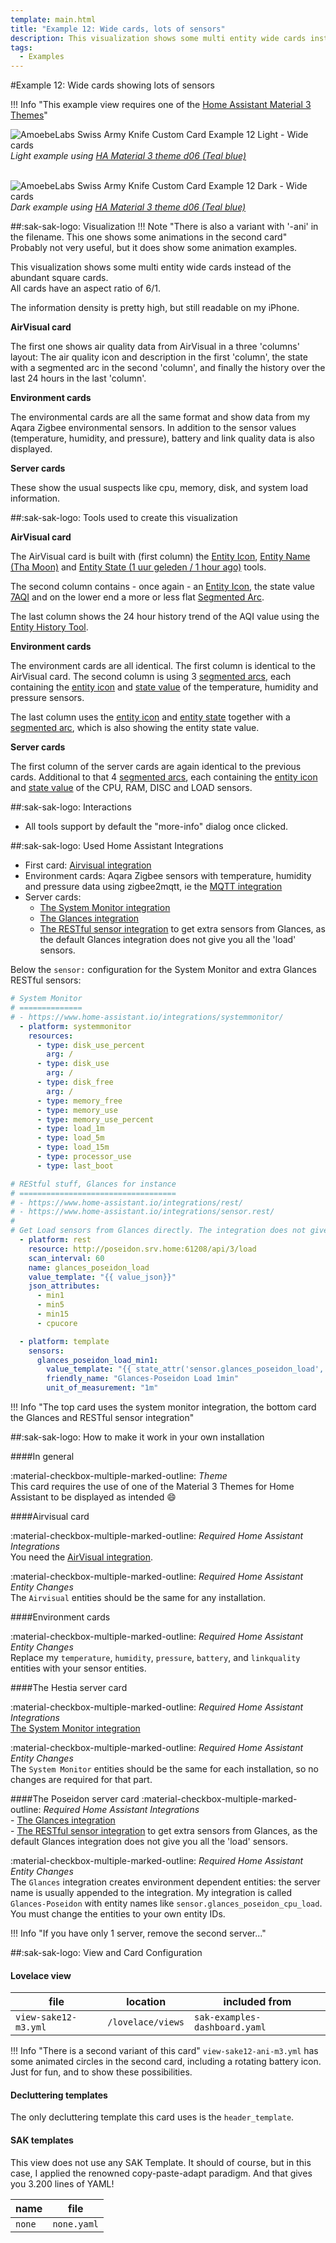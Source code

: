 ```yaml
---
template: main.html
title: "Example 12: Wide cards, lots of sensors"
description: This visualization shows some multi entity wide cards instead of the abundant square cards. The information density is pretty high, but still readable!
tags:
  - Examples
---
```

#Example 12: Wide cards showing lots of sensors

!!! Info "This example view requires one of the [Home Assistant Material 3 Themes][ham3-url]"

![AmoebeLabs Swiss Army Knife Custom Card Example 12 Light - Wide cards]
_Light example using [HA Material 3 theme d06 (Teal blue)][ham3-d06-url]_

<br>![AmoebeLabs Swiss Army Knife Custom Card Example 12 Dark - Wide cards]
_Dark example using [HA Material 3 theme d06 (Teal blue)][ham3-d06-url]_

##:sak-sak-logo: Visualization
!!! Note "There is also a variant with '-ani' in the filename. This one shows some animations in the second card"
    Probably not very useful, but it does show some animation examples.
    
This visualization shows some multi entity wide cards instead of the abundant square cards.  
All cards have an aspect ratio of 6/1.

The information density is pretty high, but still readable on my iPhone.

**AirVisual card**

The first one shows air quality data from AirVisual in a three 'columns' layout: The air quality icon and description in the first 'column', the state with a segmented arc in the second 'column', and finally the history over the last 24 hours in the last 'column'.

**Environment cards**

The environmental cards are all the same format and show data from my Aqara Zigbee environmental sensors. In addition to the sensor values ​​(temperature, humidity, and pressure), battery and link quality data is also displayed.

**Server cards**

These show the usual suspects like cpu, memory, disk, and system load information.

##:sak-sak-logo: Tools used to create this visualization

**AirVisual card**

The AirVisual card is built with (first column) the [Entity Icon][Swiss Army Knife Custom card Entity Icon Tool], [Entity Name (Tha Moon)][Swiss Army Knife Custom card Entity Name Tool] and [Entity State (1 uur geleden / 1 hour ago)][Swiss Army Knife Custom card Entity State Tool] tools.

The second column contains - once again - an [Entity Icon][Swiss Army Knife Custom card Entity Icon Tool], the state value [7AQI][Swiss Army Knife Custom card Entity State Tool] and on the lower end a more or less flat [Segmented Arc][Swiss Army Knife Custom card Segmented Arc Tool].

The last column shows the 24 hour history trend of the AQI value using the [Entity History Tool][Swiss Army Knife Custom card Entity History Tool].

**Environment cards**

The environment cards are all identical. The first column is identical to the AirVisual card. The second column is using 3 [segmented arcs][Swiss Army Knife Custom card Segmented Arc Tool], each containing the [entity icon][Swiss Army Knife Custom card Entity Icon Tool] and [state value][Swiss Army Knife Custom card Entity State Tool] of the temperature, humidity and pressure sensors.

The last column uses the [entity icon][Swiss Army Knife Custom card Entity Icon Tool] and [entity state][Swiss Army Knife Custom card Entity State Tool] together with a [segmented arc][Swiss Army Knife Custom card Segmented Arc Tool], which is also showing the entity state value.

**Server cards**

The first column of the server cards are again identical to the previous cards. Additional to that 4 [segmented arcs][Swiss Army Knife Custom card Segmented Arc Tool], each containing the [entity icon][Swiss Army Knife Custom card Entity Icon Tool] and [state value][Swiss Army Knife Custom card Entity State Tool] of the CPU, RAM, DISC and LOAD sensors.

##:sak-sak-logo: Interactions
- All tools support by default the "more-info" dialog once clicked.

##:sak-sak-logo: Used Home Assistant Integrations
- First card: [Airvisual integration](https://www.home-assistant.io/integrations/airvisual/)
- Environment cards: Aqara Zigbee sensors with temperature, humidity and pressure data using zigbee2mqtt, ie the [MQTT integration](https://www.home-assistant.io/integrations/mqtt/)
- Server cards: 
    - [The System Monitor integration](https://www.home-assistant.io/integrations/systemmonitor/)
    - [The Glances integration](https://www.home-assistant.io/integrations/glances/)
    - [The RESTful sensor integration](https://www.home-assistant.io/integrations/sensor.rest/) to get extra sensors from Glances, as the default Glances integration does not give you all the 'load' sensors.

Below the `sensor:` configuration for the System Monitor and extra Glances RESTful sensors:

```yaml title="System Monitor sensors" linenums="1"
# System Monitor
# ==============
# - https://www.home-assistant.io/integrations/systemmonitor/
  - platform: systemmonitor
    resources:
      - type: disk_use_percent
        arg: /
      - type: disk_use
        arg: /
      - type: disk_free
        arg: /
      - type: memory_free
      - type: memory_use
      - type: memory_use_percent    
      - type: load_1m
      - type: load_5m
      - type: load_15m
      - type: processor_use
      - type: last_boot

```
```yaml title="Extra Glances sensors" linenums="1"
# REStful stuff, Glances for instance
# ===================================
# - https://www.home-assistant.io/integrations/rest/
# - https://www.home-assistant.io/integrations/sensor.rest/
#
# Get Load sensors from Glances directly. The integration does not give them...
  - platform: rest
    resource: http://poseidon.srv.home:61208/api/3/load
    scan_interval: 60
    name: glances_poseidon_load
    value_template: "{{ value_json}}"
    json_attributes:
      - min1
      - min5
      - min15
      - cpucore

  - platform: template
    sensors:
      glances_poseidon_load_min1:
        value_template: "{{ state_attr('sensor.glances_poseidon_load', 'min1') }}"
        friendly_name: "Glances-Poseidon Load 1min"
        unit_of_measurement: "1m"
```

!!! Info "The top card uses the system monitor integration, the bottom card the Glances and RESTful sensor integration"


##:sak-sak-logo: How to make it work in your own installation

####In general

:material-checkbox-multiple-marked-outline: _Theme_<br>
This card requires the use of one of the Material 3 Themes for Home Assistant to be displayed as intended :smile:

####Airvisual card

:material-checkbox-multiple-marked-outline: _Required Home Assistant Integrations_<br>
You need the [AirVisual integration](https://www.home-assistant.io/integrations/airvisual/).

:material-checkbox-multiple-marked-outline: _Required Home Assistant Entity Changes_<br>
The `Airvisual` entities should be the same for any installation.

####Environment cards
 
:material-checkbox-multiple-marked-outline: _Required Home Assistant Entity Changes_<br>
Replace my `temperature`, `humidity`, `pressure`, `battery`, and `linkquality` entities with your sensor entities. 

####The Hestia server card

:material-checkbox-multiple-marked-outline: _Required Home Assistant Integrations_<br>
[The System Monitor integration](https://www.home-assistant.io/integrations/systemmonitor/)

:material-checkbox-multiple-marked-outline: _Required Home Assistant Entity Changes_<br>
The `System Monitor` entities should be the same for each installation, so no changes are required for that part. 

####The Poseidon server card
:material-checkbox-multiple-marked-outline: _Required Home Assistant Integrations_<br>
    - [The Glances integration](https://www.home-assistant.io/integrations/glances/)<br>
    - [The RESTful sensor integration](https://www.home-assistant.io/integrations/sensor.rest/) to get extra sensors from Glances, as the default Glances integration does not give you all the 'load' sensors.

:material-checkbox-multiple-marked-outline: _Required Home Assistant Entity Changes_<br>
The `Glances` integration creates environment dependent entities: the server name is usually appended to the integration. My integration is called `Glances-Poseidon` with entity names like `sensor.glances_poseidon_cpu_load`. You must change the entities to your own entity IDs.

!!! Info "If you have only 1 server, remove the second server..."

##:sak-sak-logo: View and Card Configuration

#### Lovelace view

| file | location | included from |
| ---- | -------- | ------------- |
| `view-sake12-m3.yml` | `/lovelace/views` | `sak-examples-dashboard.yaml`|

!!! Info "There is a second variant of this card"
    `view-sake12-ani-m3.yml` has some animated circles in the second card, including a rotating battery icon. Just for fun, and to show these possibilities.

#### Decluttering templates
The only decluttering template this card uses is the `header_template`.

#### SAK templates
This view does not use any SAK Template. It should of course, but in this case, I applied the renowned copy-paste-adapt paradigm. And that gives you 3.200 lines of YAML!

| name | file |
| ---- | -------- |
| `none` | `none.yaml` |

<!-- Image references -->

[AmoebeLabs Swiss Army Knife Custom Card Example 12]: ../assets/screenshots/sak-example-12.png
[AmoebeLabs Swiss Army Knife Custom Card Example 12 Light - Wide cards]: ../assets/screenshots/sak-example-12-m3-d06-light.png "Swiss Army Knife Example 12 - Wide cards, light theme"
[AmoebeLabs Swiss Army Knife Custom Card Example 12 Dark - Wide cards]: ../assets/screenshots/sak-example-12-m3-d06-dark.png "Swiss Army Knife Example 12 - Wide cards, dark theme"

<!--- Internal References... --->
[Swiss Army Knife Custom card Segmented Arc Tool]:  ../..//tools/segarc-tool/
[Swiss Army Knife Custom card Entity Area Tool]:    ../..//tools/entity-area-tool/
[Swiss Army Knife Custom card Entity Name Tool]:    ../../tools/entity-name-tool/
[Swiss Army Knife Custom card Entity State Tool]:    ../../tools/entity-state-tool/
[Swiss Army Knife Custom card Entity Icon Tool]:    ../../tools/entity-icon-tool/
[Swiss Army Knife Custom card Entity History Tool]: ../../tools/entity-barchart-tool/

<!--- External References... --->

[ham3-d06-url]: https://material3-themes-manual.amoebelabs.com/examples/material3-example-theme-d06-tealblue/
[ham3-url]: https://material3-themes-manual.amoebelabs.com/
[ham3-c12-url]: https://material3-themes-manual.amoebelabs.com/examples/material3-example-theme-c12-magenta/
